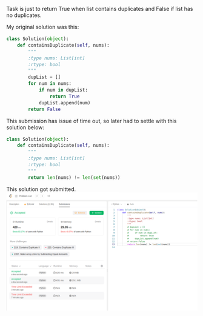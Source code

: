Task is just to return True when list contains duplicates and False if list has no duplicates.

My original solution was this:
```python
class Solution(object):
    def containsDuplicate(self, nums):
        """
        :type nums: List[int]
        :rtype: bool
        """
        dupList = []
        for num in nums:
            if num in dupList:
                return True
            dupList.append(num)
        return False
```

This submission has issue of time out, so later had to settle with this solution below:
```python
class Solution(object):
    def containsDuplicate(self, nums):
        """
        :type nums: List[int]
        :rtype: bool
        """
        return len(nums) != len(set(nums))
```

This solution got submitted.
![solution](submission.png)